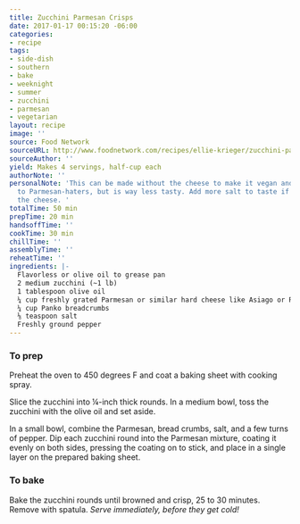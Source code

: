 ```yaml
---
title: Zucchini Parmesan Crisps
date: 2017-01-17 00:15:20 -06:00
categories:
- recipe
tags:
- side-dish
- southern
- bake
- weeknight
- summer
- zucchini
- parmesan
- vegetarian
layout: recipe
image: ''
source: Food Network
sourceURL: http://www.foodnetwork.com/recipes/ellie-krieger/zucchini-parmesan-crisps-recipe.html
sourceAuthor: ''
yield: Makes 4 servings, half-cup each
authorNote: ''
personalNote: 'This can be made without the cheese to make it vegan and/or appealing
  to Parmesan-haters, but is way less tasty. Add more salt to taste if you leave out
  the cheese. '
totalTime: 50 min
prepTime: 20 min
handsoffTime: ''
cookTime: 30 min
chillTime: ''
assemblyTime: ''
reheatTime: ''
ingredients: |-
  Flavorless or olive oil to grease pan
  2 medium zucchini (~1 lb)
  1 tablespoon olive oil
  ¼ cup freshly grated Parmesan or similar hard cheese like Asiago or Romano (¾ oz)
  ¼ cup Panko breadcrumbs
  ⅛ teaspoon salt
  Freshly ground pepper
---
```


### To prep

Preheat the oven to 450 degrees F and coat a baking sheet with cooking spray.

Slice the zucchini into ¼-inch thick rounds. In a medium bowl, toss the zucchini with the olive oil and set aside.

In a small bowl, combine the Parmesan, bread crumbs, salt, and a few turns of pepper. Dip each zucchini round into the Parmesan mixture, coating it evenly on both sides, pressing the coating on to stick, and place in a single layer on the prepared baking sheet.

### To bake

Bake the zucchini rounds until browned and crisp, 25 to 30 minutes. Remove with spatula. *Serve immediately, before they get cold!*
